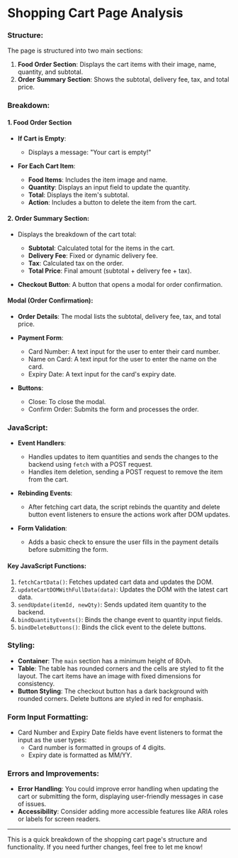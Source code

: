 # Shopping Cart Page Analysis

### Structure:

The page is structured into two main sections:
1. **Food Order Section**: Displays the cart items with their image, name, quantity, and subtotal.
2. **Order Summary Section**: Shows the subtotal, delivery fee, tax, and total price.

### Breakdown:

#### 1. Food Order Section
- **If Cart is Empty**: 
  - Displays a message: "Your cart is empty!"
  
- **For Each Cart Item**:
  - **Food Items**: Includes the item image and name.
  - **Quantity**: Displays an input field to update the quantity.
  - **Total**: Displays the item's subtotal.
  - **Action**: Includes a button to delete the item from the cart.

#### 2. Order Summary Section:
- Displays the breakdown of the cart total:
  - **Subtotal**: Calculated total for the items in the cart.
  - **Delivery Fee**: Fixed or dynamic delivery fee.
  - **Tax**: Calculated tax on the order.
  - **Total Price**: Final amount (subtotal + delivery fee + tax).
  
- **Checkout Button**: A button that opens a modal for order confirmation.

#### Modal (Order Confirmation):
- **Order Details**: The modal lists the subtotal, delivery fee, tax, and total price.
- **Payment Form**:
  - Card Number: A text input for the user to enter their card number.
  - Name on Card: A text input for the user to enter the name on the card.
  - Expiry Date: A text input for the card's expiry date.
  
- **Buttons**: 
  - Close: To close the modal.
  - Confirm Order: Submits the form and processes the order.

### JavaScript:
- **Event Handlers**:
  - Handles updates to item quantities and sends the changes to the backend using `fetch` with a POST request.
  - Handles item deletion, sending a POST request to remove the item from the cart.
  
- **Rebinding Events**:
  - After fetching cart data, the script rebinds the quantity and delete button event listeners to ensure the actions work after DOM updates.

- **Form Validation**:
  - Adds a basic check to ensure the user fills in the payment details before submitting the form.

#### Key JavaScript Functions:
1. `fetchCartData()`: Fetches updated cart data and updates the DOM.
2. `updateCartDOMWithFullData(data)`: Updates the DOM with the latest cart data.
3. `sendUpdate(itemId, newQty)`: Sends updated item quantity to the backend.
4. `bindQuantityEvents()`: Binds the change event to quantity input fields.
5. `bindDeleteButtons()`: Binds the click event to the delete buttons.

### Styling:
- **Container**: The `main` section has a minimum height of 80vh.
- **Table**: The table has rounded corners and the cells are styled to fit the layout. The cart items have an image with fixed dimensions for consistency.
- **Button Styling**: The checkout button has a dark background with rounded corners. Delete buttons are styled in red for emphasis.

### Form Input Formatting:
- Card Number and Expiry Date fields have event listeners to format the input as the user types:
  - Card number is formatted in groups of 4 digits.
  - Expiry date is formatted as MM/YY.

### Errors and Improvements:
- **Error Handling**: You could improve error handling when updating the cart or submitting the form, displaying user-friendly messages in case of issues.
- **Accessibility**: Consider adding more accessible features like ARIA roles or labels for screen readers.

---

This is a quick breakdown of the shopping cart page's structure and functionality. If you need further changes, feel free to let me know!
